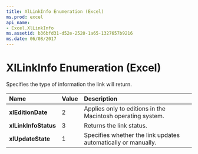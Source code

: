 ```yaml
---
title: XlLinkInfo Enumeration (Excel)
ms.prod: excel
api_name:
- Excel.XlLinkInfo
ms.assetid: b36bfd31-d52e-2520-1a65-1327657b9216
ms.date: 06/08/2017
---
```



# XlLinkInfo Enumeration (Excel)

Specifies the type of information the link will return.



|**Name**|**Value**|**Description**|
|:-----|:-----|:-----|
| **xlEditionDate**|2|Applies only to editions in the Macintosh operating system.|
| **xlLinkInfoStatus**|3|Returns the link status.|
| **xlUpdateState**|1|Specifies whether the link updates automatically or manually.|

